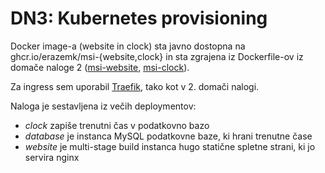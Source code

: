 # DN3: Kubernetes provisioning

Docker image-a (website in clock) sta javno dostopna na ghcr.io/erazemk/msi-{website,clock} in sta zgrajena iz
Dockerfile-ov iz domače naloge 2 ([msi-website](../dn2/website/Dockerfile), [msi-clock](../dn2/clock/Dockerfile)).

Za ingress sem uporabil [Traefik](https://traefik.io/), tako kot v 2. domači nalogi.

Naloga je sestavljena iz večih deploymentov:
* *clock* zapiše trenutni čas v podatkovno bazo
* *database* je instanca MySQL podatkovne baze, ki hrani trenutne čase
* *website* je multi-stage build instanca hugo statične spletne strani, ki jo servira nginx